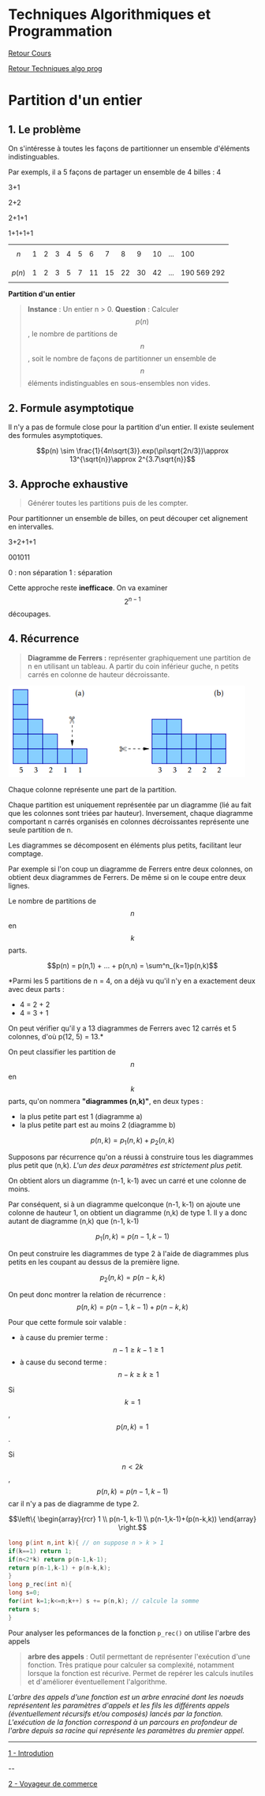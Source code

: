 # Techniques Algorithmiques et Programmation

[Retour Cours](https://mcheungsen.github.io/cours/ "Licence 3")

[Retour Techniques algo prog](index.md)

# Partition d'un entier

## 1. Le problème

On s'intéresse à toutes les façons de partitionner un ensemble d'éléments indistinguables.

Par exempls, il a 5 façons de partager un ensemble de 4 billes :
4

3+1

2+2

2+1+1

1+1+1+1

||||||||||||||
|-|-|-|-|-|-|-|-|-|-|-|-|-|
|$$n$$|1|2|3|4|5|6|7|8|9|10|...|100|
|$$p(n)$$|1|2|3|5|7|11|15|22|30|42|...|190 569 292|`

**Partition d'un entier**
> **Instance** : Un entier n > 0.
> **Question** : Calculer $$p(n)$$, le nombre de partitions de $$n$$, soit le nombre de façons de partitionner un ensemble de $$n$$ éléments indistinguables en sous-ensembles non vides.

## 2. Formule asymptotique

Il n'y a pas de formule close pour la partition d'un entier. Il existe seulement des formules asymptotiques.

$$p(n) \sim \frac{1}{4n\sqrt{3}}.exp(\pi\sqrt{2n/3})\approx 13^{\sqrt{n}}\approx 2^{3.7\sqrt{n}}$$

## 3. Approche exhaustive

> Générer toutes les partitions puis de les compter.

Pour partitionner un ensemble de billes, on peut découper cet alignement en intervalles.

3+2+1+1

001011

0 : non séparation
1 : séparation

Cette approche reste **inefficace**. On va examiner $$2^{n-1}$$ découpages.

## 4. Récurrence

> **Diagramme de Ferrers :** représenter graphiquement une partition de n en utilisant un tableau. A partir du coin inférieur guche, n petits carrés en colonne de hauteur décroissante.

![](../../../img/ferrers.png)

Chaque colonne représente une part de la partition.

Chaque partition est uniquement représentée par un diagramme (lié au fait que les colonnes sont triées par hauteur). Inversement, chaque diagramme comportant n carrés organisés en colonnes décroissantes représente une seule partition de n.

Les diagrammes se décomposent en éléments plus petits, facilitant leur comptage.

Par exemple si l'on coup un diagramme de Ferrers entre deux colonnes, on obtient deux diagrammes de Ferrers. De même si on le coupe entre deux lignes.

Le nombre de partitions de $$n$$ en $$k$$ parts.

$$p(n) = p(n,1) + ... + p(n,n) = \sum^n_{k=1}p(n,k)$$

*Parmi les 5 partitions de n = 4, on a déjà vu qu'il n'y en a exactement deux avec deux parts :
- 4 = 2 + 2
- 4 = 3 + 1

On peut vérifier qu'il y a 13 diagrammes de Ferrers avec 12 carrés et 5 colonnes, d'où p(12, 5) = 13.*

On peut classifier les partition de $$n$$ en $$k$$ parts, qu'on nommera **"diagrammes (n,k)"**, en deux types :
- la plus petite part est 1 (diagramme a)
- la plus petite part est au moins 2 (diagramme b)

$$p(n,k)=p_1(n,k) + p_2(n,k)$$

Supposons par récurrence qu'on a réussi à construire tous les diagrammes plus petit que (n,k). *L'un des deux paramètres est strictement plus petit.*

On obtient alors un diagramme (n-1, k-1) avec un carré et une colonne de moins.

Par conséquent, si à un diagramme quelconque (n-1, k-1) on ajoute une colonne de hauteur 1, on obtient un diagramme (n,k) de type 1. Il y a donc autant de diagramme (n,k) que (n-1, k-1)

$$p_1(n,k)=p(n-1,k-1)$$

On peut construire les diagrammes de type 2 à l'aide de diagrammes plus petits en les coupant au dessus de la première ligne.

$$p_2(n,k) = p(n-k,k)$$

On peut donc montrer la relation de récurrence :
$$p(n,k) = p(n-1, k-1)+p(n-k,k)$$

Pour que cette formule soir valable :
- à cause du premier terme :$$n-1 \geq k-1 \geq 1$$
- à cause du second terme :$$n-k \geq k \geq 1$$

Si $$k=1$$, $$p(n,k) = 1$$.

Si $$n<2k$$, $$p(n,k)=p(n-1,k-1)$$ car il n'y a pas de diagramme de type 2.

$$\left\{
\begin{array}{rcr}
1 \\
p(n-1, k-1) \\
p(n-1,k-1)+(p(n-k,k))
\end{array}
\right.$$

```C
long p(int n,int k){ // on suppose n > k > 1
if(k==1) return 1;
if(n<2*k) return p(n-1,k-1);
return p(n-1,k-1) + p(n-k,k);
}
long p_rec(int n){
long s=0;
for(int k=1;k<=n;k++) s += p(n,k); // calcule la somme
return s;
}
```

Pour analyser les peformances de la fonction `p_rec()` on utilise l'arbre des appels

> **arbre des appels** : Outil permettant de représenter l'exécution d'une fonction. Très pratique pour calculer sa complexité, notamment lorsque la fonction est récurive. Permet de repérer les calculs inutiles et d'améliorer éventuellement l'algorithme.

*L'arbre des appels d'une fonction est un arbre enraciné dont les noeuds représentent les paramètres d'appels et les fils les différents appels (éventuellement récursifs et/ou composés) lancés par la fonction. L'exécution de la fonction correspond à un parcours en profondeur de l'arbre depuis sa racine qui représente les paramètres du premier appel.*

<div id="graphe"></div>
<script>
viz.renderSVGElement(` 
    digraph Graphe {
        (7,3) -> (6,2)[label="+"];
        (7,3) ->(4,3);
        
        { rank=same; (7,3) (6,2) (4,3)}
    }
`).then(elem => document.getElementById("graphe").appendChild(elem)).catch(error=> console.log(error));
</script>
_____

[1 - Introdution](algo-prog-1.md)

--

[2 - Voyageur de commerce](#)

<script src="https://polyfill.io/v3/polyfill.min.js?features=es6"></script>
<script id="MathJax-script" async src="https://cdn.jsdelivr.net/npm/mathjax@3/es5/tex-mml-chtml.js"></script>